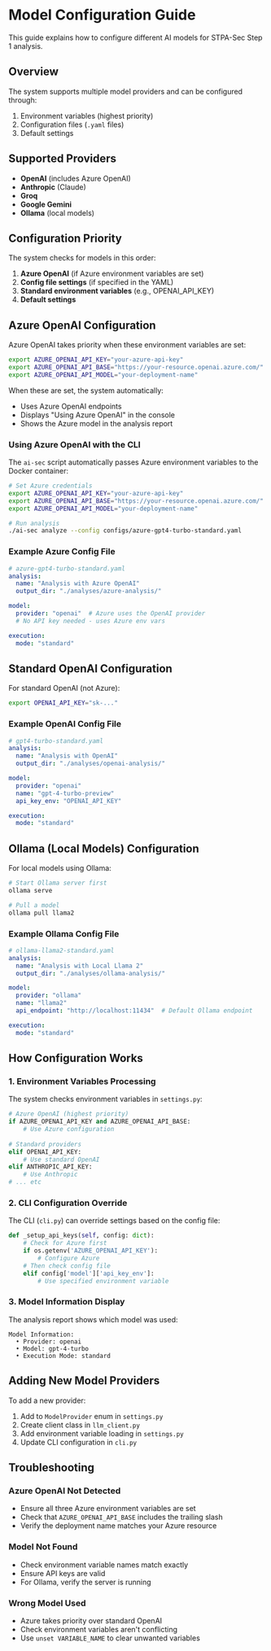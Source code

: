# Model Configuration Guide

This guide explains how to configure different AI models for STPA-Sec Step 1 analysis.

## Overview

The system supports multiple model providers and can be configured through:
1. Environment variables (highest priority)
2. Configuration files (`.yaml` files)
3. Default settings

## Supported Providers

- **OpenAI** (includes Azure OpenAI)
- **Anthropic** (Claude)
- **Groq**
- **Google Gemini**
- **Ollama** (local models)

## Configuration Priority

The system checks for models in this order:
1. **Azure OpenAI** (if Azure environment variables are set)
2. **Config file settings** (if specified in the YAML)
3. **Standard environment variables** (e.g., OPENAI_API_KEY)
4. **Default settings**

## Azure OpenAI Configuration

Azure OpenAI takes priority when these environment variables are set:

```bash
export AZURE_OPENAI_API_KEY="your-azure-api-key"
export AZURE_OPENAI_API_BASE="https://your-resource.openai.azure.com/"
export AZURE_OPENAI_API_MODEL="your-deployment-name"
```

When these are set, the system automatically:
- Uses Azure OpenAI endpoints
- Displays "Using Azure OpenAI" in the console
- Shows the Azure model in the analysis report

### Using Azure OpenAI with the CLI

The `ai-sec` script automatically passes Azure environment variables to the Docker container:

```bash
# Set Azure credentials
export AZURE_OPENAI_API_KEY="your-azure-api-key"
export AZURE_OPENAI_API_BASE="https://your-resource.openai.azure.com/"
export AZURE_OPENAI_API_MODEL="your-deployment-name"

# Run analysis
./ai-sec analyze --config configs/azure-gpt4-turbo-standard.yaml
```

### Example Azure Config File

```yaml
# azure-gpt4-turbo-standard.yaml
analysis:
  name: "Analysis with Azure OpenAI"
  output_dir: "./analyses/azure-analysis/"

model:
  provider: "openai"  # Azure uses the OpenAI provider
  # No API key needed - uses Azure env vars

execution:
  mode: "standard"
```

## Standard OpenAI Configuration

For standard OpenAI (not Azure):

```bash
export OPENAI_API_KEY="sk-..."
```

### Example OpenAI Config File

```yaml
# gpt4-turbo-standard.yaml
analysis:
  name: "Analysis with OpenAI"
  output_dir: "./analyses/openai-analysis/"

model:
  provider: "openai"
  name: "gpt-4-turbo-preview"
  api_key_env: "OPENAI_API_KEY"

execution:
  mode: "standard"
```

## Ollama (Local Models) Configuration

For local models using Ollama:

```bash
# Start Ollama server first
ollama serve

# Pull a model
ollama pull llama2
```

### Example Ollama Config File

```yaml
# ollama-llama2-standard.yaml
analysis:
  name: "Analysis with Local Llama 2"
  output_dir: "./analyses/ollama-analysis/"

model:
  provider: "ollama"
  name: "llama2"
  api_endpoint: "http://localhost:11434"  # Default Ollama endpoint

execution:
  mode: "standard"
```

## How Configuration Works

### 1. Environment Variables Processing

The system checks environment variables in `settings.py`:

```python
# Azure OpenAI (highest priority)
if AZURE_OPENAI_API_KEY and AZURE_OPENAI_API_BASE:
    # Use Azure configuration
    
# Standard providers
elif OPENAI_API_KEY:
    # Use standard OpenAI
elif ANTHROPIC_API_KEY:
    # Use Anthropic
# ... etc
```

### 2. CLI Configuration Override

The CLI (`cli.py`) can override settings based on the config file:

```python
def _setup_api_keys(self, config: dict):
    # Check for Azure first
    if os.getenv('AZURE_OPENAI_API_KEY'):
        # Configure Azure
    # Then check config file
    elif config['model']['api_key_env']:
        # Use specified environment variable
```

### 3. Model Information Display

The analysis report shows which model was used:

```
Model Information:
  • Provider: openai
  • Model: gpt-4-turbo
  • Execution Mode: standard
```

## Adding New Model Providers

To add a new provider:

1. Add to `ModelProvider` enum in `settings.py`
2. Create client class in `llm_client.py`
3. Add environment variable loading in `settings.py`
4. Update CLI configuration in `cli.py`

## Troubleshooting

### Azure OpenAI Not Detected
- Ensure all three Azure environment variables are set
- Check that `AZURE_OPENAI_API_BASE` includes the trailing slash
- Verify the deployment name matches your Azure resource

### Model Not Found
- Check environment variable names match exactly
- Ensure API keys are valid
- For Ollama, verify the server is running

### Wrong Model Used
- Azure takes priority over standard OpenAI
- Check environment variables aren't conflicting
- Use `unset VARIABLE_NAME` to clear unwanted variables